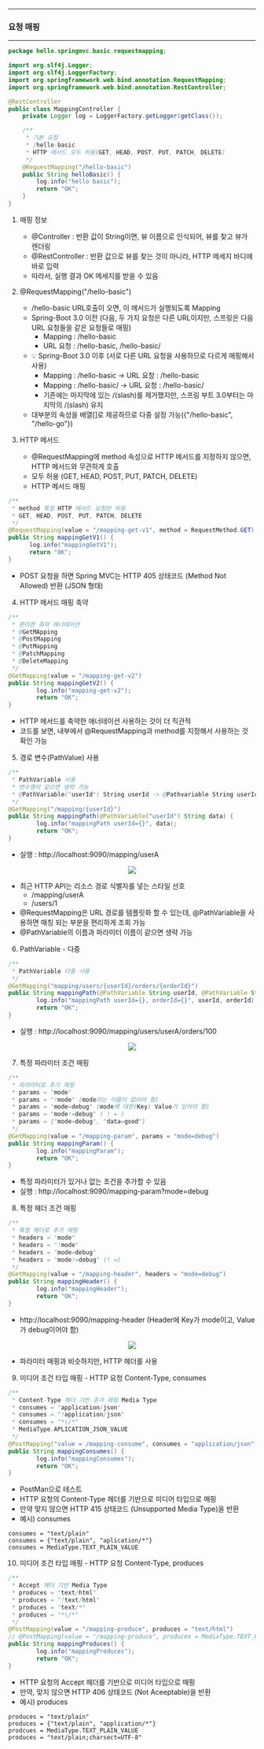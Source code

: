 -----
### 요청 매핑
-----
```java
package hello.springmvc.basic.requestmapping;

import org.slf4j.Logger;
import org.slf4j.LoggerFactory;
import org.springframework.web.bind.annotation.RequestMapping;
import org.springframework.web.bind.annotation.RestController;

@RestController
public class MappingController {
    private Logger log = LoggerFactory.getLogger(getClass());

    /**
     * 기본 요청
     * /hello-basic
     * HTTP 메서드 모두 허용(GET, HEAD, POST, PUT, PATCH, DELETE)
     */
    @RequestMapping("/hello-basic")
    public String helloBasic() {
        log.info("hello basic");
        return "OK";
    }
}
```
1. 매핑 정보
   - @Controller : 반환 값이 String이면, 뷰 이름으로 인식되어, 뷰를 찾고 뷰가 렌더링
   - @RestController : 반환 값으로 뷰를 찾는 것이 아니라, HTTP 메세지 바디에 바로 입력
   - 따라서, 실행 결과 OK 메세지를 받을 수 있음

2. @RequestMapping("/hello-basic")
   - /hello-basic URL호출이 오면, 이 메서드가 실행되도록 Mapping
   - Spring-Boot 3.0 이전 (다음, 두 가지 요청은 다른 URL이지만, 스프링은 다음 URL 요청들을 같은 요청들로 매핑)
     + Mapping : /hello-basic
     + URL 요청 : /hello-basic, /hello-basic/
   - 💡 Spring-Boot 3.0 이후 (서로 다른 URL 요청을 사용하므로 다르게 매핑해서 사용)
     + Mapping : /hello-basic → URL 요청 : /hello-basic
     + Mapping : /hello-basic/ → URL 요청 : /hello-basic/
     + 기존에는 마지막에 있는 /(slash)를 제거했지만, 스프링 부트 3.0부터는 마지막의 /(slash) 유지
   - 대부분의 속성을 배열[]로 제공하므로 다중 설정 가능({"/hello-basic", "/hello-go"})

3. HTTP 메서드
    - @RequestMapping에 method 속성으로 HTTP 메서드를 지정하지 않으면, HTTP 메서드와 무관하게 호출
    - 모두 허용 (GET, HEAD, POST, PUT, PATCH, DELETE)
    - HTTP 메서드 매핑
```java
/**
 * method 특정 HTTP 메서드 요청만 허용
 * GET, HEAD, POST, PUT, PATCH, DELETE
 */
@RequestMapping(value = "/mapping-get-v1", method = RequestMethod.GET)
public String mappingGetV1() {
      log.info("mappingGetV1");
      return "OK";
}
```
   - POST 요청을 하면 Spring MVC는 HTTP 405 상태코드 (Method Not Allowed) 반환 (JSON 형태)

4. HTTP 메서드 매핑 축약
```java
/**
 * 편리한 축약 애너테이션
 * @GetMApping
 * @PostMapping
 * @PutMapping
 * @PatchMapping
 * @DeleteMapping
 */
@GetMapping(value = "/mapping-get-v2")
public String mappingGetV2() {
        log.info("mapping-get-v2");
        return "OK";
}
```
   - HTTP 메서드를 축약한 애너테이션 사용하는 것이 더 직관적
   - 코드를 보면, 내부에서 @RequestMapping과 method를 지정해서 사용하는 것 확인 가능

5. 경로 변수(PathValue) 사용
```java
/**
 * PathVariable 사용
 * 변수명이 같으면 생략 가능
 * @PathVariable("userId") String userId -> @Pathvariable String userId
 */
@GetMapping("/mapping/{userId}")
public String mappingPath(@PathVariable("userId") String data) {
        log.info("mappingPath userId={}", data);
        return "OK";
}
```
   - 실행 : http://localhost:9090/mapping/userA
<div align="center">
<img src="https://github.com/sooyounghan/Spring/assets/34672301/a655b78b-145f-4458-a723-1d228f258166">
</div>

   - 최근 HTTP API는 리소스 경로 식별자를 넣는 스타일 선호
     + /mapping/userA
     + /users/1
   - @RequestMapping은 URL 경로를 템플릿화 할 수 있는데, @PathVariable을 사용하면 매칭 되는 부분을 편리하게 조회 가능
   - @PathVariable의 이름과 파라미터 이름이 같으면 생략 가능

6. PathVariable - 다중
```java
/**
 * PathVariable 다중 사용
 */
@GetMapping("mapping/users/{userId}/orders/{orderId}")
public String mappingPath(@PathVariable String userId, @PathVariable String orderId) {
        log.info("mappingPath userId={}, orderId={}", userId, orderId);
        return "OK";
}
```
   - 실행 : http://localhost:9090/mapping/users/userA/orders/100
<div align="center">
<img src="https://github.com/sooyounghan/Spring/assets/34672301/fa37efff-19ba-450d-bc73-b994dc5b67a9">
</div>

7. 특정 파라미터 조건 매핑
```java
/**
 * 파라미터로 추가 매핑
 * params = "mode"
 * params = "!mode" (mode라는 이름이 없어야 함)
 * params = "mode=debug" (mode에 대한(Key) Value가 있어야 함)
 * params = "mode!=debug" ( ! = )
 * params = {"mode=debug", "data=good"}
 */
@GetMapping(value = "/mapping-param", params = "mode=debug")
public String mappingParam() {
        log.info("mappingParam");
        return "OK";
}
```
   - 특정 파라미터가 있거나 없는 조건을 추가할 수 있음
   - 실행 : http://localhost:9090/mapping-param?mode=debug

8. 특정 헤더 조건 매핑
```java
/**
 * 특정 헤더로 추가 매핑
 * headers = "mode"
 * headers = "!mode"
 * headers = "mode=debug"
 * headers = "mode!=debug" (! =)
 */
@GetMapping(value = "/mapping-header", headers = "mode=debug")
public String mappingHeader() {
        log.info("mappingHeader");
        return "OK";
}
```
   - http://localhost:9090/mapping-header (Header에 Key가 mode이고, Value가 debug이어야 함)
<div align="center">
<img src="https://github.com/sooyounghan/Spring/assets/34672301/5ec11b27-7a2b-40b0-b953-ee3344317a92">
</div>

   - 파라미터 매핑과 비슷하지만, HTTP 헤더를 사용

9. 미디어 조건 타입 매핑 - HTTP 요청 Content-Type, consumes
```java
/**
 * Content-Type 헤더 기반 추가 매핑 Media Type
 * consumes = "application/json"
 * consumes = "!application/json"
 * consumes = "*\/*"
 * MediaType.APLICATION_JSON_VALUE
 */
@PostMapping("value = /mapping-consume", consumes = "application/json")
public String mappingConsumes() {
        log.info("mappingConsumes");
        return "OK";
}
```
   - PostMan으로 테스트
   - HTTP 요청의 Content-Type 헤더를 기반으로 미디어 타입으로 매핑
   - 만약 맞지 않으면 HTTP 415 상태코드 (Unsupported Media Type)을 반환
   - 예시) consumes
```
consumes = "text/plain"
consumes = {"text/plain", "aplication/*"}
consumes = MediaType.TEXT_PLAIN_VALUE
```

10. 미디어 조건 타입 매핑 - HTTP 요청 Content-Type, produces
```java
/**
 * Accept 헤더 기반 Media Type
 * produces = "text/html"
 * produces = "!text/html"
 * produces = "text/*"
 * produces = "*\/*"
 */
@PostMapping(value = "/mapping-produce", produces = "text/html")
// @PostMapping(value = "/mapping-produce", produces = MediaType.TEXT_PLAIN_VALUE)
public String mappingProduces() {
        log.info("mappingProduces");
        return "OK";
}
```
   - HTTP 요청의 Accept 헤더를 기반으로 미디어 타입으로 매핑
   - 만약, 맞지 않으면 HTTP 406 상태코드 (Not Aceeptable)을 반환
   - 예시) produces
```
produces = "text/plain"
produces = {"text/plain", "application/*"}
prodcues = MediaType.TEXT_PLAIN_VALUE
produces = "text/plain;charsect=UTF-8"
```

